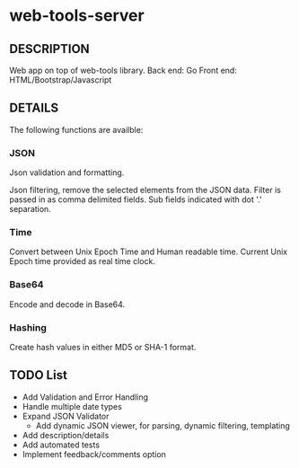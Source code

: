 web-tools-server
================

## DESCRIPTION

Web app on top of web-tools library.
Back end: Go
Front end: HTML/Bootstrap/Javascript

## DETAILS

The following functions are availble:

### JSON

Json validation and formatting.

Json filtering, remove the selected elements from the JSON data.
Filter is passed in as comma delimited fields. Sub fields indicated with dot '.' separation.

### Time

Convert between Unix Epoch Time and Human readable time.
Current Unix Epoch time provided as real time clock.

### Base64

Encode and decode in Base64.

### Hashing

Create hash values in either MD5 or SHA-1 format. 

## TODO List

- Add Validation and Error Handling
- Handle multiple date types
- Expand JSON Validator
	- Add dynamic JSON viewer, for parsing, dynamic filtering, templating 
- Add description/details
- Add automated tests
- Implement feedback/comments option
